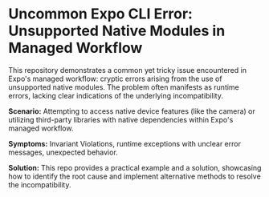 # Uncommon Expo CLI Error: Unsupported Native Modules in Managed Workflow

This repository demonstrates a common yet tricky issue encountered in Expo's managed workflow: cryptic errors arising from the use of unsupported native modules.  The problem often manifests as runtime errors, lacking clear indications of the underlying incompatibility.

**Scenario:** Attempting to access native device features (like the camera) or utilizing third-party libraries with native dependencies within Expo's managed workflow.

**Symptoms:** Invariant Violations, runtime exceptions with unclear error messages, unexpected behavior.

**Solution:** This repo provides a practical example and a solution, showcasing how to identify the root cause and implement alternative methods to resolve the incompatibility.